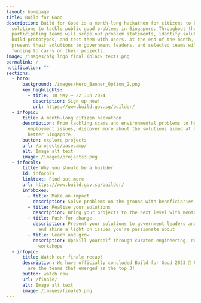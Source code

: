 ```yaml
---
layout: homepage
title: Build for Good
description: Build for Good is a month-long hackathon for citizens to build
  solutions to tackle public good problems in Singapore. Throughout the month,
  participating teams will scope out problem statements, identify solutions,
  build prototypes, and test them with users. At the end of the month, they will
  present their solutions to government leaders, and selected teams will receive
  funding to carry on their projects.
image: /images/bfg logo final (black text).png
permalink: /
notification: ""
sections:
  - hero:
      background: /images/Hero_Banner_Option_2.png
      key_highlights:
        - title: 18 May — 22 Jun 2024
          description: Sign up now!
          url: https://www.build.gov.sg/builder/
  - infopic:
      title: A month-long citizen hackathon
      description: From tackling scams and environmental problems to healthcare and
        employment issues, discover more about the solutions aimed at building a
        better Singapore.
      button: explore projects
      url: /projects/basecamp/
      alt: Image alt text
      image: /images/projects3.png
  - infocols:
      title: Why you should be a builder
      id: infocols
      linktext: Find out more
      url: https://www.build.gov.sg/builder/
      infoboxes:
        - title: Make an impact
          description: Solve problems on the ground with beneficiaries and NGOs
        - title: Realise your solutions
          description: Bring your projects to the next level with mentorship and sponsorship
        - title: Push for change
          description: Present your solutions to government leaders and industry experts,
            and shine a light on issues you’re passionate about
        - title: Learn and grow
          description: Upskill yourself through curated engineering, design, and product
            workshops
  - infopic:
      title: Watch our finale recap!
      description: We have officially concluded Build for Good 2023 🎊 Find out which
        are the teams that emerged as the top 3!
      button: watch now
      url: /finale/
      alt: Image alt text
      image: /images/finale5.png
---
```

